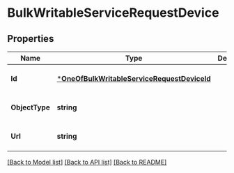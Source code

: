 # BulkWritableServiceRequestDevice

## Properties
Name | Type | Description | Notes
------------ | ------------- | ------------- | -------------
**Id** | [***OneOfBulkWritableServiceRequestDeviceId**](OneOfBulkWritableServiceRequestDeviceId.md) |  | [optional] [default to null]
**ObjectType** | **string** |  | [optional] [default to null]
**Url** | **string** |  | [optional] [default to null]

[[Back to Model list]](../README.md#documentation-for-models) [[Back to API list]](../README.md#documentation-for-api-endpoints) [[Back to README]](../README.md)

